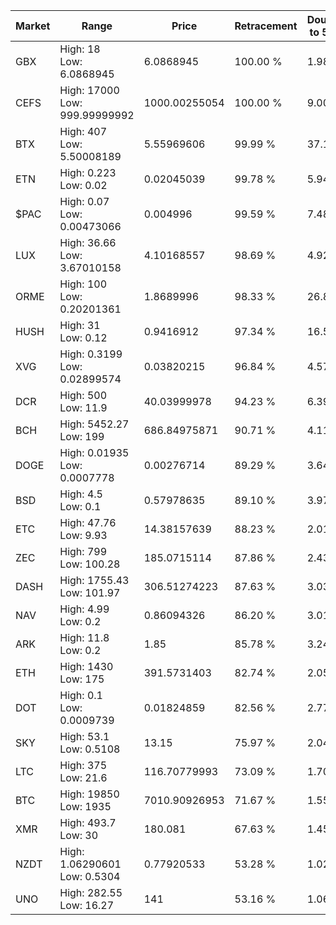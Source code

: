 | Market | Range | Price| Retracement | Doubles to 50% |
| --- | --- | --- | --- | --- |
| GBX | High: 18<br />Low: 6.0868945 | 6.0868945 | 100.00 % | 1.98 |
| CEFS | High: 17000<br />Low: 999.99999992 | 1000.00255054 | 100.00 % | 9.00 |
| BTX | High: 407<br />Low: 5.50008189 | 5.55969606 | 99.99 % | 37.10 |
| ETN | High: 0.223<br />Low: 0.02 | 0.02045039 | 99.78 % | 5.94 |
| $PAC | High: 0.07<br />Low: 0.00473066 | 0.004996 | 99.59 % | 7.48 |
| LUX | High: 36.66<br />Low: 3.67010158 | 4.10168557 | 98.69 % | 4.92 |
| ORME | High: 100<br />Low: 0.20201361 | 1.8689996 | 98.33 % | 26.81 |
| HUSH | High: 31<br />Low: 0.12 | 0.9416912 | 97.34 % | 16.52 |
| XVG | High: 0.3199<br />Low: 0.02899574 | 0.03820215 | 96.84 % | 4.57 |
| DCR | High: 500<br />Low: 11.9 | 40.03999978 | 94.23 % | 6.39 |
| BCH | High: 5452.27<br />Low: 199 | 686.84975871 | 90.71 % | 4.11 |
| DOGE | High: 0.01935<br />Low: 0.0007778 | 0.00276714 | 89.29 % | 3.64 |
| BSD | High: 4.5<br />Low: 0.1 | 0.57978635 | 89.10 % | 3.97 |
| ETC | High: 47.76<br />Low: 9.93 | 14.38157639 | 88.23 % | 2.01 |
| ZEC | High: 799<br />Low: 100.28 | 185.0715114 | 87.86 % | 2.43 |
| DASH | High: 1755.43<br />Low: 101.97 | 306.51274223 | 87.63 % | 3.03 |
| NAV | High: 4.99<br />Low: 0.2 | 0.86094326 | 86.20 % | 3.01 |
| ARK | High: 11.8<br />Low: 0.2 | 1.85 | 85.78 % | 3.24 |
| ETH | High: 1430<br />Low: 175 | 391.5731403 | 82.74 % | 2.05 |
| DOT | High: 0.1<br />Low: 0.0009739 | 0.01824859 | 82.56 % | 2.77 |
| SKY | High: 53.1<br />Low: 0.5108 | 13.15 | 75.97 % | 2.04 |
| LTC | High: 375<br />Low: 21.6 | 116.70779993 | 73.09 % | 1.70 |
| BTC | High: 19850<br />Low: 1935 | 7010.90926953 | 71.67 % | 1.55 |
| XMR | High: 493.7<br />Low: 30 | 180.081 | 67.63 % | 1.45 |
| NZDT | High: 1.06290601<br />Low: 0.5304 | 0.77920533 | 53.28 % | 1.02 |
| UNO | High: 282.55<br />Low: 16.27 | 141 | 53.16 % | 1.06 |
